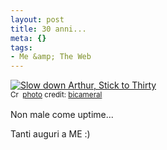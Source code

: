 ```yaml
--- 
layout: post
title: 30 anni...
meta: {}
tags: 
- Me &amp; The Web
---
```

<a href="http://www.flickr.com/photos/12631703@N00/1080905220/" title="Slow down Arthur, Stick to Thirty" target="_blank"><img src="http://farm2.static.flickr.com/1039/1080905220_380a561f6a.jpg" alt="Slow down Arthur, Stick to Thirty" border="0" /></a>  
<small><a href="http://creativecommons.org/licenses/by-nc-nd/2.0/" title="Attribution-NonCommercial-NoDerivs License" target="_blank"><img src="http://www.lastknight.com/wp-content/plugins/photo-dropper/images/cc.png" alt="Creative Commons License" border="0" width="16" height="16" align="absmiddle" /></a> <a href="http://www.photodropper.com/photos/" target="_blank">photo</a> credit: <a href="http://www.flickr.com/photos/12631703@N00/1080905220/" title="bicameral" target="_blank">bicameral</a></small>  
  
Non male come uptime...  
  
Tanti auguri a ME :) 

